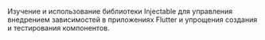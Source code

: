 Изучение и использование библиотеки Injectable для управления внедрением зависимостей в приложениях Flutter и упрощения создания и тестирования компонентов.